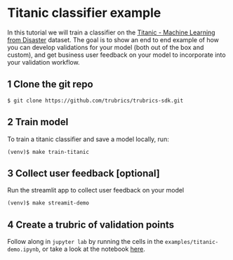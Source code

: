 # Titanic classifier example

In this tutorial we will train a classifier on the [Titanic - Machine Learning from Disaster](https://www.kaggle.com/c/titanic) dataset. The goal is to show an end to end example of how you can develop validations for your model (both out of the box and custom), and get business user feedback on your model to incorporate into your validation workflow.

## 1 Clone the git repo
```console
$ git clone https://github.com/trubrics/trubrics-sdk.git
```

## 2 Train model
To train a titanic classifier and save a model locally, run:
```console
(venv)$ make train-titanic
```

## 3 Collect user feedback [optional]
Run the streamlit app to collect user feedback on your model
```console
(venv)$ make streamit-demo
```

## 4 Create a trubric of validation points
Follow along in `jupyter lab` by running the cells in the `examples/titanic-demo.ipynb`, or take a look at the notebook [here](notebooks/titanic-demo.html).
